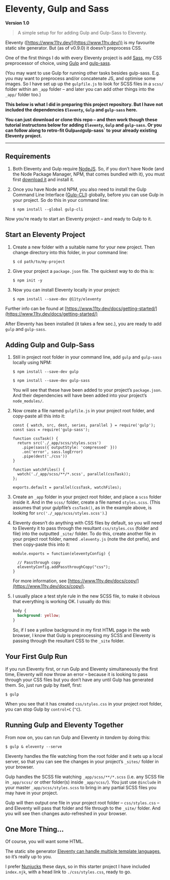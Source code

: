 # Eleventy, Gulp and Sass

**Version 1.0**

> A simple setup for for adding Gulp and Gulp-Sass to Eleventy.

Eleventy ([https://www.11ty.dev/](https://www.11ty.dev/)) is my favourite static site generator. But (as of v0.9.0) it doesn’t preprocess CSS.

One of the first things I do with every Eleventy project is add [Sass](https://sass-lang.com/), my CSS preprocessor of choice, using [Gulp](https://gulpjs.com/) and [gulp-sass](https://www.npmjs.com/package/gulp-sass).

(You may want to use Gulp for running other tasks besides gulp-sass. E.g. you may want to preprocess and/or concatenate JS, and optimise some images. So I have set up up the `gulpfile.js` to look for SCSS files in a `scss/` folder within an `_app` folder – and later you can add other things into the `_app/` folder too.)

**This below is what I did in preparing this project repository. But I have not included the dependencies `Eleventy`, `Gulp` and `gulp-sass` here.**

**You can just download or clone this repo – and then work though these tutorial instructons below for adding `Eleventy`, `Gulp` and `gulp-sass`. Or you can follow along to retro-fit Gulp` and `gulp-sass` to your already existing Eleventy project.**

---

## Requirements

1. Both Eleventy and Gulp require [NodeJS](https://nodejs.org/en/). So, if you don’t have Node (and the Node Package Manager, NPM, that comes bundled with it), you must first [download it](https://nodejs.org/en/download/) and install it.

2. Once you have Node and NPM, you also need to install the Gulp Command Line Interface ([Gulp-CLI](https://gulpjs.com/docs/en/getting-started/quick-start)) globally, before you can use Gulp in your project. So do this in your command line:

    ```JS
    $ npm install --global gulp-cli
    ```

Now you’re ready to start an Eleventy project – and ready to Gulp to it.

## Start an Eleventy Project

1. Create a new folder with a suitable name for your new project. Then change directory into this folder, in your command line:

    ```JS
    $ cd path/to/my-project
    ```

2. Give your project a `package.json` file. The quickest way to do this is:

    ```JS
    $ npm init -y
    ```

3. Now you can install Eleventy locally in your project:

    ```JS
    $ npm install --save-dev @11ty/eleventy
    ```

Further info can be found at [https://www.11ty.dev/docs/getting-started/](https://www.11ty.dev/docs/getting-started/)

After Eleventy has been installed (it takes a few sec.), you are ready to add `gulp` and `gulp-sass`.

## Adding Gulp and Gulp-Sass

1. Still in project root folder in your command line, add `gulp` and `gulp-sass` locally using NPM:

    ```JS
    $ npm install --save-dev gulp

    $ npm install --save-dev gulp-sass
    ```

    You will see that these have been added to your project’s `package.json`. And their dependencies will have been added into your project’s `node_modules/`.

2. Now create a file named `gulpfile.js` in your project root folder, and copy-paste all this into it:

    ```JS
    const { watch, src, dest, series, parallel } = require('gulp');
    const sass = require('gulp-sass');

    function cssTask() {
      return src('./_app/scss/styles.scss')
        .pipe(sass({ outputStyle: 'compressed' }))
        .on('error', sass.logError)
        .pipe(dest('./css'))
    }

    function watchFiles() {
      watch('./_app/scss/**/*.scss', parallel(cssTask));
    };

    exports.default = parallel(cssTask, watchFiles);
    ```

3. Create an `_app` folder in your project root folder, and place a `scss` folder inside it. And in the `scss/` folder, create a file named `styles.scss`. (This assumes that your gulpfile’s `cssTask()`, as in the example above, is looking for `src('./_app/scss/styles.scss')`.)

4. Eleventy doesn’t do anything with CSS files by default, so you will need to Eleventy it to pass through the resultant `css/styles.css` (folder and file) into the outputted  `_site/` folder. To do this, create another file in your project root folder, named `.eleventy.js` (note the dot prefix), and then copy-paste this into it:

    ```JS
    module.exports = function(eleventyConfig) {

      // Passthrough copy
      eleventyConfig.addPassthroughCopy("css");
    }
    ```

    For more information, see [https://www.11ty.dev/docs/copy/](https://www.11ty.dev/docs/copy/).

5. I usually place a test style rule in the new SCSS file, to make it obvious that everything is working OK. I usually do this:

    ```SCSS
    body {
      background: yellow;
    }
    ```

    So, if I see a yellow background in my first HTML page in the web browser, I know that Gulp is preprocessing my SCSS and Eleventy is passing through the resultant CSS to the `_site` folder.

## Your First Gulp Run

If you run Eleventy first, or run Gulp and Eleventy simultaneously the first time, Eleventy will now throw an error – because it is looking to pass through  your CSS files but you don’t have any until Gulp has generated them. So, just run gulp by itself, first:

```JS
$ gulp
```

When you see that it has created `css/styles.css` in your project root folder, you can stop Gulp by `control+C` (`^C`).

## Running Gulp and Eleventy Together

From now on, you can run Gulp and Eleventy _in tandem_ by doing this:

```JS
$ gulp & eleventy --serve
```

Eleventy handles the file watching from the root folder and it sets up a local server, so that you can see the changes in your project’s `_sites/` folder in your browser.

Gulp handles the SCSS file watching `_app/scss/**/*.scss` (i.e. any SCSS file in `_app/scss/` or other folder(s) inside `_app/scss/`). You just use `@include` in your master `_app/scss/styles.scss` to bring in any partial SCSS files you may have in your project.

Gulp will then output one file in your project root folder – `css/styles.css` – and Eleventy will pass that folder and file through to the `_site/` folder. And you will see then changes auto-refreshed in your browser.

## One More Thing...

Of course, you will want some HTML.

The static site generator [Eleventy can handle multiple template languages](https://www.11ty.dev/docs/), so it’s really up to you.

I prefer [Nunjucks](https://mozilla.github.io/nunjucks/) these days, so in this starter project I have included `index.njk`, with a head link to `./css/styles.css`, ready to go.
